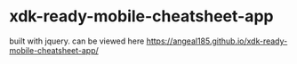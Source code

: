 # xdk-ready-mobile-cheatsheet-app
built with jquery. can be viewed here https://angeal185.github.io/xdk-ready-mobile-cheatsheet-app/
